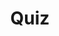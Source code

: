 ---
title: "Quiz"
passing_percentage: 70
layout: "test"
type: "test"
questions:
  - id: "q1"
    text: "What is the purpose of an AuthorizationPolicy with an empty spec in Istio?"
    type: "single-answer"
    marks: 2
    options:
      - id: "a"
        text: "To allow all traffic to all services"
      - id: "b"
        text: "To deny all traffic in the namespace"
        is_correct: true
      - id: "c"
        text: "To enable mutual TLS automatically"
      - id: "d"
        text: "To configure default security policies"
  - id: "q2"
    text: "Which Istio security features help secure microservices? (Select all that apply)"
    type: "multiple-answers"
    marks: 2
    options:
      - id: "a"
        text: "AuthorizationPolicy for access control"
        is_correct: true
      - id: "b"
        text: "RequestAuthentication for identity verification"
        is_correct: true
      - id: "c"
        text: "PeerAuthentication for mutual TLS"
        is_correct: true
  - id: "q3"
    text: "What is the mTLS mode that enforces strict mutual TLS for all communications?" 
    type: "short_answer" 
    marks: 2
    correct_answer: "STRICT" 
---